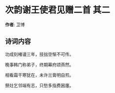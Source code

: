 # 次韵谢王使君见赠二首  其二

**作者**: 卫博

## 诗词内容

功成刻楮谩三年，技拙空惭不可传。

晚事韩门称弟子，终期幕府颂燕然。

相看霜干寒犹在，未许兰膏明自煎。

祭灶乞邻端有志，只愁多指费囷廛。

